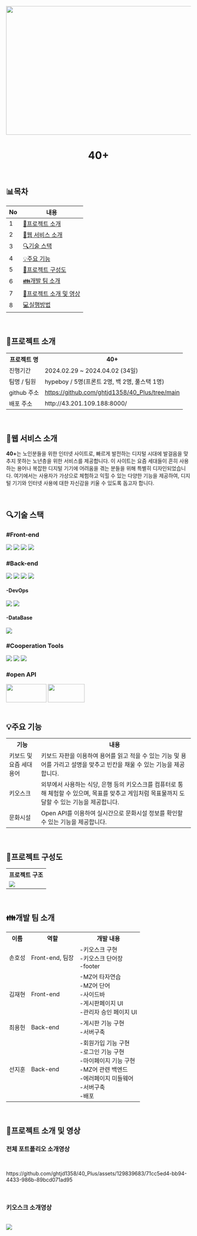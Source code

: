<div align="center">
    <img src="https://github.com/ghtjd1358/40_Plus/assets/129839683/20b497dc-0976-4fcf-9a76-cceefd1888d1" width="800" height="350">
    <h1>40+</h1>
    <br/>
</div>
<h2>📊목차</h2>
<table>
    <thead>
        <tr>
            <th>No</th>
            <th>내용</th>
        </tr>
    </thead>
    <tbody>
        <tr>
            <td>1</td>
            <td><a href="#프로젝트-소개">💁프로젝트 소개</a></td>
        </tr>
       <tr>
            <td>2</td>
            <td><a href="#웹-서비스-소개">👷웹 서비스 소개</a></td>
        </tr>
       <tr>
            <td>3</td>
            <td><a href="#기술-스택">🔍기술 스택</a></td>
        </tr>
       <tr>
            <td>4</td>
            <td><a href="#주요-기능">💡주요 기능</a></td>
        </tr>
       <tr>
            <td>5</td>
            <td><a href="#프로젝트-구성도">📂프로젝트 구성도</a></td>
        </tr>
       <tr>
            <td>6</td>
            <td><a href="#개발-팀-소개">👪개발 팀 소개</a></td>
        </tr>
           <tr>
            <td>7</td>
            <td><a href="#프로젝트-소개-및-영상">📱프로젝트 소개 및 영상</a></td>
        </tr>
       <tr>
            <td>8</td>
            <td><a href="#실행-방법">💻실행방법</a></td>
        </tr>
    </tbody>
</table><br>

<h2>💁프로젝트 소개</h2>
<table>
  <tr>
    <th>프로젝트 명</th>
    <th>40+</th>
  </tr>
  <tr>
    <td>진행기간</td>
    <td>2024.02.29 ~ 2024.04.02 (34일)</td>
  </tr>
  <tr>
    <td>팀명 / 팀원</td>
    <td>hypeboy / 5명(프론트 2명, 백 2명, 풀스택 1명)</td>
  </tr>
  <tr>
    <td>github 주소</td>
    <td><a href="https://github.com/ghtjd1358/40_Plus">https://github.com/ghtjd1358/40_Plus/tree/main</a></td>
  </tr>
  <tr>
    <td>배포 주소</td>
    <td>http://43.201.109.188:8000/</td>
  </tr>
</table><br>

<h2>👷웹 서비스 소개</h2>
<p>
 <strong>40+</strong>는 노인분들을 위한 인터넷 사이트로, 빠르게 발전하는 디지털 시대에 발걸음을 맞추지 못하는 노년층을 위한 서비스를 제공합니다. 이 사이트는 요즘 세대들이 흔히 사용하는 용어나 복잡한 디지털 기기에 어려움을 겪는 분들을 위해 특별히 디자인되었습니다. 여기에서는 사용자가 가상으로 체험하고 익힐 수 있는 다양한 기능을 제공하여, 디지털 기기와 인터넷 사용에 대한 자신감을 키울 수 있도록 돕고자 합니다.
</p><br>

<h2>🔍기술 스택</h2>

<h3>#Front-end</h3>
<div>
<img src="https://img.shields.io/badge/html5-E34F26?style=for-the-badge&logo=html5&logoColor=white">
<img src="https://img.shields.io/badge/css3-B4CA65?style=for-the-badge&logo=css3&logoColor=white">
<img src="https://img.shields.io/badge/javascript-F7DF1E?style=for-the-badge&logo=javascript&logoColor=white">
<img src="https://img.shields.io/badge/ejs-F7DF1E?style=for-the-badge&logo=ejs&logoColor=white">
</div>

<h3>#Back-end</h3>
<div>
    <img src="https://img.shields.io/badge/Nodejs-339933?style=for-the-badge&logo=Nodejs&logoColor=white">
    <img src="https://img.shields.io/badge/dotenv-ECD53F?style=for-the-badge&logo=dotenv&logoColor=white">
    <img src="https://img.shields.io/badge/axios-5A29E4?style=for-the-badge&logo=axios&logoColor=white">
    <img src="https://camo.githubusercontent.com/647be0ace0f0e732856a6544ad4180089524e42342be493bf4acaecb141f687e/68747470733a2f2f696d672e736869656c64732e696f2f62616467652f4a57542d3030303030302e7376673f7374796c653d666f722d7468652d6261646765266c6f676f3d6a736f6e776562746f6b656e73266c6f676f436f6c6f723d7768697465" data-canonical-src="https://img.shields.io/badge/JWT-000000.svg?style=for-the-badge&amp;logo=jsonwebtokens&amp;logoColor=white" style="max-width: 100%;">
</div>

<h4>-DevOps</h4>
<div>
    <img src="https://img.shields.io/badge/amazonec2-FF9900?style=for-the-badge&logo=amazonec2&logoColor=white">
    <img src="https://img.shields.io/badge/amazons3-569A31?style=for-the-badge&logo=amazons3&logoColor=white">
</div>

<h4>-DataBase</h4>
<div>
    <img src="https://img.shields.io/badge/mysql-4479A1?style=for-the-badge&logo=mysqly&logoColor=white">
</div>

<h3>#Cooperation Tools</h3>
<div>
    <img src="https://img.shields.io/badge/github-181717?style=for-the-badge&logo=github&logoColor=white">
    <img src="https://img.shields.io/badge/figma-F24E1E?style=for-the-badge&logo=figma&logoColor=white">
    <img src="https://img.shields.io/badge/notion-000000?style=for-the-badge&logo=notion&logoColor=white">
</div>

<h3>#open API</h3>
    <div>
    <a href="https://www.data4library.kr/themaDataL" target="_blank"><img src="https://github.com/ghtjd1358/40_Plus/assets/129839683/25093ebb-f08a-4bd0-b516-5b5ca031558e" width="110" height="50"></a>
     <a href="https://www.culture.go.kr/data/page/guide/openapiGuide.do" target="_blank"><img src="https://github.com/ghtjd1358/40_Plus/assets/129839683/2f2cd881-b13e-4b84-a9cb-bb64dcd07f80" width="100" height="50"></a>
    </div><br>


<h2>💡주요 기능</h2>
<table>
    <tr>
        <th>기능</th>
        <th>내용</th>
    </tr>
    <tr>
        <td>
            키보드 및 요즘 세대 용어
        </td>
        <td>
            키보드 자판을 이용하여 용어를 읽고 적을 수 있는 기능 및 용어를 가리고 설명을 맞추고 빈칸을 채울 수 있는 기능을 제공합니다.
        </td>
    </tr>
     <tr>
        <td>
           키오스크
        </td>
        <td>
            외부에서 사용하는 식당, 은행 등의 키오스크를 컴퓨터로 통해 체험할 수 있으며, 목표를 맞추고 게임처럼 목표물까지 도달할 수 있는 기능을 제공합니다.
        </td>
    </tr>
     <tr>
        <td>
            문화시설
        </td>
        <td>
            Open API를 이용하여 실시간으로 문화시설 정보를 확인할 수 있는 기능을 제공합니다.
        </td>
    </tr>
</table><br>

<h2>📂프로젝트 구성도</h2>
<table>
    <tr>
        <th>프로젝트 구조</th>
    </tr>
    <tr>
        <td><img src="https://github.com/ghtjd1358/40_Plus/assets/129839683/796998a7-3d77-4dc7-b07f-34f87e839ffb"></td>
    </tr>
</table><br>

<h2>👪개발 팀 소개</h2>
<!-- <table>
    <tr>
        <td><img src="" alt="손호성"></td>
        <td><img src="" alt="김재현"></td>
        <td><img src="" alt="최진"></td>
        <td><img src="" alt="최용헌"></td>
        <td><img src="" alt="선지훈"></td>
    </tr>
    <tr>
        <td>손호성(front-end, 팀장)</td>
        <td>김재현(front-end)</td>
        <td>최용헌(back-end)</td>
        <td>선지훈(back-end)</td>
        <td>최(full-stack)</td>
    </tr>
</table><br> -->

<table>
    <tr>
        <th>이름</th>
        <th>역할</th>
        <th>개발 내용</th>
    </tr>
    <tr>
        <td>손호성</td>
        <td>Front-end, 팀장</td>
        <td>
            -키오스크 구현<br>
            -키오스크 단어장<br>
            -footer<br>
        </td>
    </tr>
    <tr>
        <td>김재현</td>
        <td>Front-end</td>
        <td>
            -MZ어 타자연습<br>
            -MZ어 단어<br>
            -사이드바<br>
            -게시판페이지 UI<br>
            -관리자 승인 페이지 UI<br>
        </td>
    </tr>
     <tr>
        <td>최용헌</td>
        <td>Back-end</td>
        <td>
            -게시판 기능 구현<br>
            -서버구축<br>
        </td>
    </tr>
    <tr>
        <td>선지훈</td>
        <td>Back-end</td>
        <td>
            -회원가입 기능 구현<br>
            -로그인 기능 구현<br>
            -마이페이지 기능 구현<br>
            -MZ어 관련 백엔드<br>
            -에러페이지 미들웨어<br>
            -서버구축<br>
            -배포
        </td>
    </tr>
</table><br>

<h2>📱프로젝트 소개 및 영상</h2>
<h3>전체 포트폴리오 소개영상</h3><br>
<p>https://github.com/ghtjd1358/40_Plus/assets/129839683/71cc5ed4-bb94-4433-986b-89bcd071ad95</p><br>
<h3>키오스크 소개영상</h3><br>
<img src="https://github.com/user-attachments/assets/823065f6-0919-4d74-a7f9-a4c1b86f002f">




